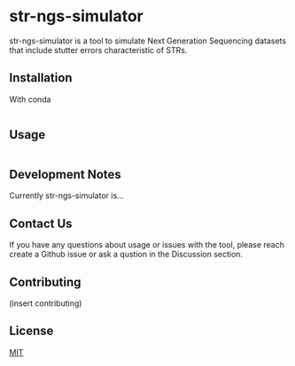 # str-ngs-simulator

str-ngs-simulator is a tool to simulate Next Generation Sequencing datasets that include stutter errors characteristic of STRs. 

## Installation

With conda

```(insert conda installation)
```

## Usage

```(insert usage)
```

## Development Notes
Currently str-ngs-simulator is...

## Contact Us
If you have any questions about usage or issues with the tool, please reach create a Github issue or ask a qustion in the Discussion section.

## Contributing

(insert contributing)

## License
[MIT](https://choosealicense.com/licenses/mit/)
